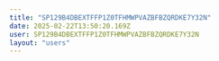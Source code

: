 ```yaml
---
title: "SP129B4DBEXTFFP1Z0TFHMWPVAZBFBZQRDKE7Y32N"
date: 2025-02-22T13:50:20.169Z
user: SP129B4DBEXTFFP1Z0TFHMWPVAZBFBZQRDKE7Y32N
layout: "users"
---
```

    